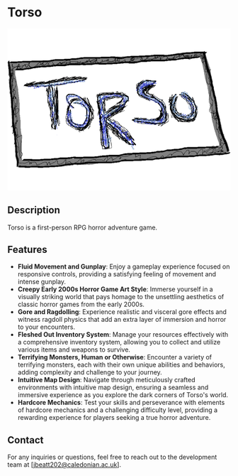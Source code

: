 # Torso

![Game Logo](torsologo.png)

## Description

Torso is a first-person RPG horror adventure game.

## Features

- **Fluid Movement and Gunplay**: Enjoy a gameplay experience focused on responsive controls, providing a satisfying feeling of movement and intense gunplay.
- **Creepy Early 2000s Horror Game Art Style**: Immerse yourself in a visually striking world that pays homage to the unsettling aesthetics of classic horror games from the early 2000s.
- **Gore and Ragdolling**: Experience realistic and visceral gore effects and witness ragdoll physics that add an extra layer of immersion and horror to your encounters.
- **Fleshed Out Inventory System**: Manage your resources effectively with a comprehensive inventory system, allowing you to collect and utilize various items and weapons to survive.
- **Terrifying Monsters, Human or Otherwise**: Encounter a variety of terrifying monsters, each with their own unique abilities and behaviors, adding complexity and challenge to your journey.
- **Intuitive Map Design**: Navigate through meticulously crafted environments with intuitive map design, ensuring a seamless and immersive experience as you explore the dark corners of Torso's world.
- **Hardcore Mechanics**: Test your skills and perseverance with elements of hardcore mechanics and a challenging difficulty level, providing a rewarding experience for players seeking a true horror adventure.
## Contact

For any inquiries or questions, feel free to reach out to the development team at [jbeatt202@caledonian.ac.uk].



